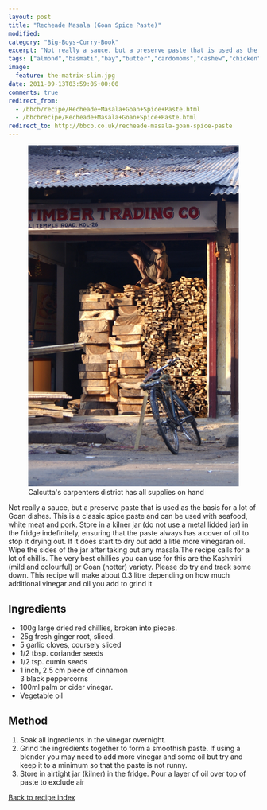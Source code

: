 ```yaml
---
layout: post
title: "Recheade Masala (Goan Spice Paste)"
modified:
category: "Big-Boys-Curry-Book"
excerpt: "Not really a sauce, but a preserve paste that is used as the basis for"
tags: ["almond","basmati","bay","butter","cardomoms","cashew","chicken","cinnamon","cloves","cumin","ghee","lamb","mace","nuts","pepper","rice","saffron","turmeric"]
image:
  feature: the-matrix-slim.jpg
date: 2011-09-13T03:59:05+00:00
comments: true
redirect_from: 
  - /bbcb/recipe/Recheade+Masala+Goan+Spice+Paste.html
  - /bbcbrecipe/Recheade+Masala+Goan+Spice+Paste.html
redirect_to: http://bbcb.co.uk/recheade-masala-goan-spice-paste
---
```


<figure>
	<a href="/images/bbcb/pict1467.jpg" alt="Carpenter, Calcutta, India" title="Carpenter, Calcutta, India &#169; Ashley Kitson 12/09/2011"><img src="/images/bbcb/pict1467.jpg"/></a>
	<figcaption>Calcutta's carpenters district has all supplies on hand</figcaption>
</figure>

Not really a sauce, but a preserve paste that is used as the basis for a lot of Goan dishes. This is a classic spice paste and can be used with seafood, white meat and pork. Store in a kilner jar (do not use a metal lidded jar) in the fridge indefinitely, ensuring that the paste always has a cover of oil to stop it drying out. If it does start to dry    out add a litle more vinegaran oil. Wipe the sides of the jar after taking out any masala.The recipe calls for a lot of chillis. The very best chillies you can use for this are the Kashmiri (mild and colourful) or Goan (hotter) variety. Please do try and track some down. This recipe will make about 0.3 litre depending on how much additional vinegar and oil you add to grind it
        
## Ingredients
        
<ul><li>100g large dried red chillies, broken into pieces.</li><li>25g fresh ginger root, sliced.</li><li>5 garlic cloves, coursely sliced</li><li>1/2 tbsp. coriander seeds</li><li>1/2 tsp. cumin seeds</li><li>1 inch, 2.5 cm piece of cinnamon<br>3 black peppercorns</li><li>100ml palm or cider vinegar.</li><li>Vegetable oil</li></ul>
        
## Method

<ol><li>Soak all ingredients in the vinegar overnight.</li><li>Grind the ingredients together to form a smoothish paste. If using a blender you may need to add more vinegar and some oil but try and keep it to a minimum so that the paste is not runny.</li><li>Store in airtight jar (kilner) in the fridge. Pour a layer of oil over top of paste to exclude air</li></ol>   

<a href="/bbcb">Back to recipe index</a>      